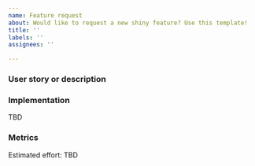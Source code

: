 ```yaml
---
name: Feature request
about: Would like to request a new shiny feature? Use this template!
title: ''
labels: ''
assignees: ''

---
```


### User story or description

<!-- Describe the feature as a user story if possible. -->

### Implementation

<!-- If applicable, describe a suggested implementation.
Remove the section otherwise. -->

TBD

### Metrics

<!-- Add the estimated effort to develop the feature.
Consider additional scoping, design, coding and testing effort.
Use this scale: 1h, 2h, 4h, 1d, 2d, 4d... -->

Estimated effort: TBD

